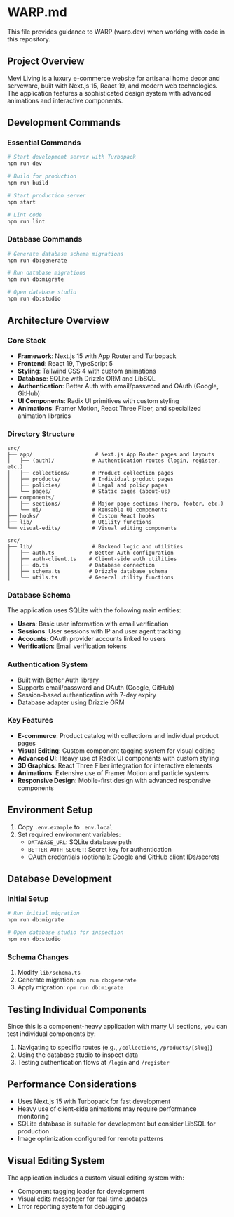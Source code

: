 # WARP.md

This file provides guidance to WARP (warp.dev) when working with code in this repository.

## Project Overview

Mevi Living is a luxury e-commerce website for artisanal home decor and serveware, built with Next.js 15, React 19, and modern web technologies. The application features a sophisticated design system with advanced animations and interactive components.

## Development Commands

### Essential Commands
```bash
# Start development server with Turbopack
npm run dev

# Build for production
npm run build

# Start production server
npm start

# Lint code
npm run lint
```

### Database Commands
```bash
# Generate database schema migrations
npm run db:generate

# Run database migrations
npm run db:migrate

# Open database studio
npm run db:studio
```

## Architecture Overview

### Core Stack
- **Framework**: Next.js 15 with App Router and Turbopack
- **Frontend**: React 19, TypeScript 5
- **Styling**: Tailwind CSS 4 with custom animations
- **Database**: SQLite with Drizzle ORM and LibSQL
- **Authentication**: Better Auth with email/password and OAuth (Google, GitHub)
- **UI Components**: Radix UI primitives with custom styling
- **Animations**: Framer Motion, React Three Fiber, and specialized animation libraries

### Directory Structure
```
src/
├── app/                    # Next.js App Router pages and layouts
│   ├── (auth)/            # Authentication routes (login, register, etc.)
│   ├── collections/       # Product collection pages
│   ├── products/          # Individual product pages
│   ├── policies/          # Legal and policy pages
│   └── pages/             # Static pages (about-us)
├── components/
│   ├── sections/          # Major page sections (hero, footer, etc.)
│   └── ui/                # Reusable UI components
├── hooks/                 # Custom React hooks
├── lib/                   # Utility functions
└── visual-edits/          # Visual editing components

src/
├── lib/                   # Backend logic and utilities
│   ├── auth.ts           # Better Auth configuration
│   ├── auth-client.ts    # Client-side auth utilities
│   ├── db.ts             # Database connection
│   ├── schema.ts         # Drizzle database schema
│   └── utils.ts          # General utility functions
```

### Database Schema
The application uses SQLite with the following main entities:
- **Users**: Basic user information with email verification
- **Sessions**: User sessions with IP and user agent tracking
- **Accounts**: OAuth provider accounts linked to users
- **Verification**: Email verification tokens

### Authentication System
- Built with Better Auth library
- Supports email/password and OAuth (Google, GitHub)
- Session-based authentication with 7-day expiry
- Database adapter using Drizzle ORM

### Key Features
- **E-commerce**: Product catalog with collections and individual product pages
- **Visual Editing**: Custom component tagging system for visual editing
- **Advanced UI**: Heavy use of Radix UI components with custom styling
- **3D Graphics**: React Three Fiber integration for interactive elements
- **Animations**: Extensive use of Framer Motion and particle systems
- **Responsive Design**: Mobile-first design with advanced responsive components

## Environment Setup

1. Copy `.env.example` to `.env.local`
2. Set required environment variables:
   - `DATABASE_URL`: SQLite database path
   - `BETTER_AUTH_SECRET`: Secret key for authentication
   - OAuth credentials (optional): Google and GitHub client IDs/secrets

## Database Development

### Initial Setup
```bash
# Run initial migration
npm run db:migrate

# Open database studio for inspection
npm run db:studio
```

### Schema Changes
1. Modify `lib/schema.ts`
2. Generate migration: `npm run db:generate`
3. Apply migration: `npm run db:migrate`

## Testing Individual Components

Since this is a component-heavy application with many UI sections, you can test individual components by:
1. Navigating to specific routes (e.g., `/collections`, `/products/[slug]`)
2. Using the database studio to inspect data
3. Testing authentication flows at `/login` and `/register`

## Performance Considerations

- Uses Next.js 15 with Turbopack for fast development
- Heavy use of client-side animations may require performance monitoring
- SQLite database is suitable for development but consider LibSQL for production
- Image optimization configured for remote patterns

## Visual Editing System

The application includes a custom visual editing system with:
- Component tagging loader for development
- Visual edits messenger for real-time updates
- Error reporting system for debugging